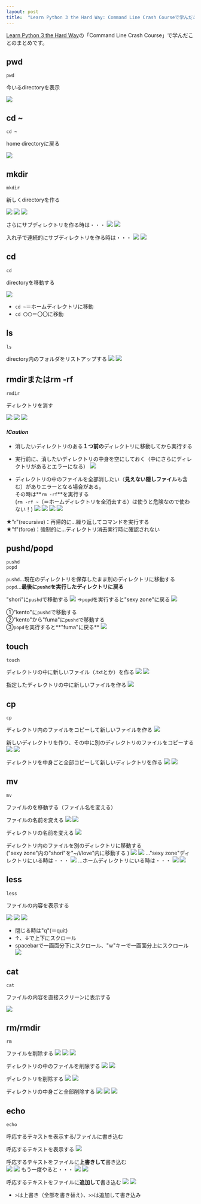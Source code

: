 ```yaml
---
layout: post
title:  "Learn Python 3 the Hard Way: Command Line Crash Courseで学んだこと"
---
```


[Learn Python 3 the Hard Way](https://learnpythonthehardway.org/)の「Command Line Crash Course」で学んだことのまとめです。

## pwd

```
pwd
```
今いるdirectoryを表示

![](https://cl.ly/2W3R1O1s1U2t/Screen%20Recording%202017-09-27%20at%2003.33%20PM.gif)

## cd ~
```
cd ~
```
home directoryに戻る

![](https://cl.ly/2f2K0F0n3o0E/Image%202017-09-29%20at%2011.23.44%20AM.png)

## mkdir
```
mkdir
```
新しくdirectoryを作る

![](https://cl.ly/151b3i0v3u18/Image%202017-09-29%20at%2012.09.57%20PM.png)
![](https://cl.ly/2e1C3e430G3Y/Image%202017-09-29%20at%2012.13.12%20PM.png)
![](https://cl.ly/2H0P2I3i0p2E/Image%202017-09-29%20at%2012.10.32%20PM.png)

さらにサブディレクトリを作る時は・・・
![](https://cl.ly/1j2M1U1Q3I0m/Image%202017-09-29%20at%2012.20.00%20PM.png)
![](https://cl.ly/3E473S3L3Y3k/Image%202017-09-29%20at%2012.26.02%20PM.png)

入れ子で連続的にサブディレクトリを作る時は・・・
![](https://cl.ly/1b3l0I3C2Z2S/Image%202017-09-29%20at%207.13.49%20PM.png)
![](https://cl.ly/0y022c0n100J/Image%202017-09-29%20at%207.18.34%20PM.png)


## cd
```
cd
```
directoryを移動する

![](https://cl.ly/410Z0Q001Z3k/Image%202017-09-29%20at%205.27.59%20PM.png)

* `cd ~`＝ホームディレクトリに移動
* `cd 〇〇`＝〇〇に移動

## ls
```
ls
```
directory内のフォルダをリストアップする
![](https://cl.ly/010i17071a2v/Image%202017-09-29%20at%206.23.20%20PM.png)
![](https://cl.ly/0D3g3m2L022G/Image%202017-09-29%20at%206.31.51%20PM.png)

## rmdirまたはrm -rf
```
rmdir
```
ディレクトリを消す

![](https://cl.ly/381W0D0V2m1N/[a9c8c07fde1b3d390bb6883c123791ae]_Image%202017-09-29%20at%2011.27.42%20AM.png)
![](https://cl.ly/0f2E0K401M3h/Image%202017-09-29%20at%2011.32.50%20AM.png)
![](https://cl.ly/313r0d1Q1C1G/Image%202017-09-29%20at%2011.38.16%20AM.png)


#### *!Caution*
* 消したいディレクトリのある**１つ前の**ディレクトリに移動してから実行する

* 実行前に、消したいディレクトリの中身を空にしておく（中にさらにディレクトリがあるとエラーになる）
![](https://cl.ly/042l3T1i3y0n/Image%202017-09-29%20at%2011.30.20%20AM.png)

* ディレクトリの中のファイルを全部消したい（**見えない隠しファイル**も含む）がありエラーとなる場合がある。<br>その時は**`rm -rf`**を実行する<br>
(`rm -rf ~`（＝ホームディレクトリを全消去する）は使うと危険なので使わない！)
![](https://cl.ly/1k2r2s2O0E0a/Image%202017-09-29%20at%2011.56.21%20AM.png)
![](https://cl.ly/1V35262K1h0c/Image%202017-09-29%20at%2011.53.28%20AM.png)
![](https://cl.ly/0q2i1V2w3D0K/Image%202017-09-29%20at%2012.03.51%20PM.png)
![](https://cl.ly/3D3V0g3z2P0L/Image%202017-09-29%20at%2012.04.31%20PM.png)

★"r"(recursive)：再帰的に...繰り返してコマンドを実行する<br>
★"f"(force)：強制的に...ディレクトリ消去実行時に確認されない

## pushd/popd
```
pushd
popd
```
`pushd`...現在のディレクトリを保存したまま別のディレクトリに移動する<br>
`popd`...**最後に`pushd`を実行したディレクトリに戻る**


"shori"に`pushd`で移動する
![](https://cl.ly/2n2u3d3z4038/Image%202017-09-29%20at%206.50.52%20PM.png)
→`popd`を実行すると"sexy zone"に戻る
![](https://cl.ly/1c400H2H3o3Y/Image%202017-09-29%20at%206.52.24%20PM.png)

①"kento"に`pushd`で移動する<br>
②"kento"から"fuma"に`pushd`で移動する<br>
③`popd`を実行すると**"fuma"に戻る**
![](https://cl.ly/2c29322J1S1r/Image%202017-09-29%20at%206.58.59%20PM.png)

## touch
```
touch
```
ディレクトリの中に新しいファイル（.txtとか）を作る
![](https://cl.ly/1T1Z0X2z2V3I/Image%202017-09-29%20at%207.41.40%20PM.png)
![](https://cl.ly/442X3S1G400Y/Image%202017-09-29%20at%207.30.45%20PM.png)

指定したディレクトリの中に新しいファイルを作る
![](https://cl.ly/2E1G0p0M1S0m/[c3c732fa0b8897a1c38f9a7769e1da8c]_Image%202017-10-01%20at%204.05.58%20PM.png)


## cp
```
cp
```
ディレクトリ内のファイルをコピーして新しいファイルを作る
![](https://cl.ly/161G1u2b2m1m/Image%202017-09-29%20at%207.43.27%20PM.png)

新しいディレクトリを作り、その中に別のディレクトリのファイルをコピーする
![](https://cl.ly/2Q1g2B1z102L/Image%202017-09-29%20at%207.49.59%20PM.png)
![](https://cl.ly/2o1p3t0X140Q/Image%202017-09-29%20at%208.03.26%20PM.png)

ディレクトリを中身ごと全部コピーして新しいディレクトリを作る
![](https://cl.ly/2u0r283H330v/Image%202017-09-29%20at%207.58.58%20PM.png)
![](https://cl.ly/3u0r1L0R0L1s/Image%202017-09-29%20at%208.05.11%20PM.png)

## mv
```
mv
```
ファイルのを移動する（ファイル名を変える）

ファイルの名前を変える
![](https://cl.ly/0H2n0W2h063w/Image%202017-10-01%20at%203.02.19%20PM.png)
![](https://cl.ly/2L0a163w3U3w/[038519a671f0e9d1804e639e62a10105]_Image%202017-10-01%20at%2012.52.03%20PM.png)

ディレクトリの名前を変える
![](https://cl.ly/1e0M3q0N2o05/Image%202017-10-01%20at%203.10.53%20PM.png)

ディレクトリ内のファイルを別のディレクトリに移動する<br>
("sexy zone"内の"shori"を"~/i/love"内に移動する )
![](https://cl.ly/0V310G1G461y/[5aee8730b0e69e42315e9c5e7a8599c6]_Image%202017-10-01%20at%202.49.18%20PM.png)
![](https://cl.ly/0b3r1v0F0z0J/Image%202017-10-01%20at%202.49.34%20PM.png)
..."sexy zone"ディレクトリにいる時は・・・
![](https://cl.ly/2n043P0F3g3t/Image%202017-10-01%20at%203.25.08%20PM.png)
...ホームディレクトリにいる時は・・・
![](https://cl.ly/393p1J2V2x3y/Image%202017-10-01%20at%203.27.48%20PM.png)
![](https://cl.ly/270R2V1s131j/[5e0013747bbbe822d6250973fa20d9b5]_Image%202017-10-01%20at%202.52.51%20PM.png)


## less
```
less
```
ファイルの内容を表示する

![](https://cl.ly/2F2r0Z0S2d1z/[1db9166307961fee48fb07583e88856a]_Image%202017-10-01%20at%202.41.48%20PM.png)
![](https://cl.ly/3z2m34382h1B/Image%202017-10-01%20at%203.33.36%20PM.png)
![](https://cl.ly/2N390i300S46/[dea29bf90938553619d80374d6e1c80d]_Image%202017-10-01%20at%202.44.33%20PM.png)

* 閉じる時は"q"(＝quit)
* ↑、↓で上下にスクロール
* spacebarで一画面分下にスクロール、"w"キーで一画面分上にスクロール
![](https://cl.ly/0Y2R1e0W403G/Screen%20Recording%202017-10-01%20at%2004.23%20PM.gif)

## cat
```
cat
```
ファイルの内容を直接スクリーンに表示する

![](https://cl.ly/1y281V3m1m3c/Image%202017-10-01%20at%204.37.03%20PM.png)

## rm/rmdir
```
rm
```

ファイルを削除する
![](https://cl.ly/3r3b0E1o1o2C/Image%202017-10-01%20at%204.41.07%20PM.png)
![](https://cl.ly/2a3V2P3s0A2c/Image%202017-10-01%20at%204.59.58%20PM.png)
![](https://cl.ly/0b3L3p1O2630/Image%202017-10-01%20at%204.41.54%20PM.png)

ディレクトリの中のファイルを削除する
![](https://cl.ly/390v3H0w1b1z/Image%202017-10-01%20at%205.03.49%20PM.png)
![](https://cl.ly/2s0E1u1z2N3Y/Image%202017-10-01%20at%204.48.42%20PM.png)

ディレクトリを削除する
![](https://cl.ly/352q1y3j143h/Image%202017-10-01%20at%205.13.39%20PM.png)
![](https://cl.ly/0D34271m2B2R/Image%202017-10-01%20at%204.49.43%20PM.png)


ディレクトリの中身ごと全部削除する
![](https://cl.ly/2V1K1k2z3O3V/Image%202017-10-01%20at%204.50.41%20PM.png)
![](https://cl.ly/3c0j123H1K2G/Image%202017-10-01%20at%205.12.47%20PM.png)
![](https://cl.ly/0G1s3G1u1d26/Image%202017-10-01%20at%204.54.01%20PM.png)

## echo
```
echo
```
呼応するテキストを表示する/ファイルに書き込む

呼応するテキストを表示する
![](https://cl.ly/0z2J2N0e1J3I/Image%202017-10-01%20at%205.46.43%20PM.png)

呼応するテキストをファイルに**上書きして**書き込む<br>
![](https://cl.ly/0z2J2N0e1J3I/Image%202017-10-01%20at%205.46.43%20PM.png)
![](https://cl.ly/0Z1U1w0V1u0s/Image%202017-10-01%20at%205.41.15%20PM.png)
もう一度やると・・・
![](https://cl.ly/0x2Z1b2t0M2O/Image%202017-10-01%20at%205.49.14%20PM.png)
![](https://cl.ly/10312o2L2Q07/Image%202017-10-01%20at%206.01.40%20PM.png)

呼応するテキストをファイルに**追加して**書き込む
![](https://cl.ly/1i2A3g3K070R/Image%202017-10-01%20at%205.55.08%20PM.png)
![](https://cl.ly/2B1j2i0q0M2q/Image%202017-10-01%20at%205.51.50%20PM.png)

* `>`は上書き（全部を書き替え）、`>>`は追加して書き込み













